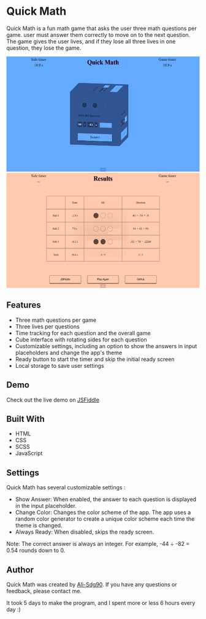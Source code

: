 <h1>Quick Math</h1>
<p>
    Quick Math is a fun math game that asks the user three math questions per
    game. user must answer them correctly to move on to the next question. The
    game gives the user lives, and if they lose all three lives in one question,
    they lose the game.
</p>

<img src="Assets/1.png" alt="Quick-Math-img" style="height: 300px" />
<img src="Assets/2.png" alt="Quick-Math-img" style="height: 300px" />

<h2>Features</h2>
<ul>
    <li>Three math questions per game</li>
    <li>Three lives per questions</li>
    <li>Time tracking for each question and the overall game</li>
    <li>Cube interface with rotating sides for each question</li>
    <li>
        Customizable settings, including an option to show the answers in input
        placeholders and change the app's theme
    </li>
    <li>Ready button to start the timer and skip the initial ready screen</li>
    <li>Local storage to save user settings</li>
</ul>
<h2>Demo</h2>
<p>
    Check out the live demo on
    <a href="https://jsfiddle.net/Ali_Sdg90/v7a9jhs6/2/" target="_new"
        >JSFiddle</a
    >
</p>
<h2>Built With</h2>
<ul>
    <li>HTML</li>
    <li>CSS</li>
    <li>SCSS</li>
    <li>JavaScript</li>
</ul>
<h2>Settings</h2>
<p>Quick Math has several customizable settings :</p>
<ul>
    <li>
        Show Answer: When enabled, the answer to each question is displayed in
        the input placeholder.
    </li>
    <li>
        Change Color: Changes the color scheme of the app. The app uses a random
        color generator to create a unique color scheme each time the theme is
        changed.
    </li>
    <li>Always Ready: When disabled, skips the ready screen.</li>
</ul>
<p>
    Note: The correct answer is always an integer. For example, -44 ÷ -82 = 0.54
    rounds down to 0.
</p>
<h2>Author</h2>
<p>
    Quick Math was created by
    <a href="https://github.com/Ali-Sdg90">Ali-Sdg90</a>. If you have any
    questions or feedback, please contact me.
</p>
<p>
    It took 5 days to make the program, and I spent more or less 6 hours every
    day :)
</p>
